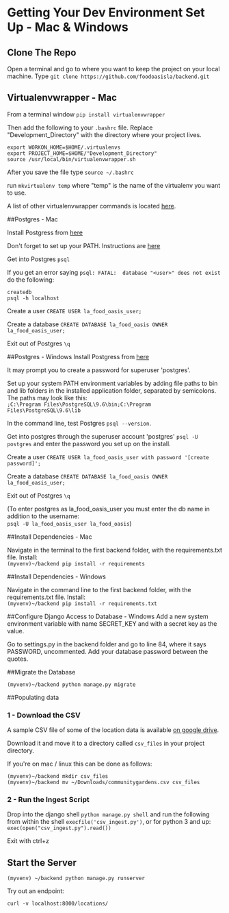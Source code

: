 # Getting Your Dev Environment Set Up - Mac & Windows

## Clone The Repo

Open a terminal and go to where you want to keep the project on your local machine.
Type `git clone https://github.com/foodoasisla/backend.git`

## Virtualenvwrapper - Mac

From a terminal window `pip install virtualenvwrapper`

Then add the following to your `.bashrc` file. Replace "Development_Directory" with the directory where your project lives.

    export WORKON_HOME=$HOME/.virtualenvs
    export PROJECT_HOME=$HOME/"Development_Directory"
    source /usr/local/bin/virtualenvwrapper.sh

After you save the file type `source ~/.bashrc`

run `mkvirtualenv temp` where "temp" is the name of the virtualenv you want to use.

A list of other virtualenvwrapper commands is located [here](http://virtualenvwrapper.readthedocs.io/en/latest/install.html).

##Postgres - Mac

Install Postgress from [here](http://postgresapp.com/)

Don't forget to set up your PATH. Instructions are [here](http://postgresapp.com/documentation/cli-tools.html)

Get into Postgres `psql`

If you get an error saying `psql: FATAL:  database "<user>" does not exist` do the following:

    createdb
    psql -h localhost

Create a user
    `CREATE USER la_food_oasis_user;`

Create a database
    `CREATE DATABASE la_food_oasis OWNER la_food_oasis_user;`

Exit out of Postgres `\q`

##Postgres - Windows
Install Postgress from [here](http://www.enterprisedb.com/products-services-training/pgdownload#windows)

It may prompt you to create a password for superuser 'postgres'.

Set up your system PATH environment variables by adding file paths to bin and lib folders in the installed application folder, separated by semicolons. The paths may look like this: </br>
`;C:\Program Files\PostgreSQL\9.6\bin;C:\Program Files\PostgreSQL\9.6\lib`

In the command line, test Postgres `psql --version`.

Get into postgres through the superuser account 'postgres' `psql -U postgres` and enter the password you set up on the install.

Create a user
    `CREATE USER la_food_oasis_user with password '[create password]';`

Create a database
    `CREATE DATABASE la_food_oasis OWNER la_food_oasis_user;`

Exit out of Postgres `\q`

(To enter postgres as la_food_oasis_user you must enter the db name in addition to the username: </br>
`psql -U la_food_oasis_user la_food_oasis`)

##Install Dependencies - Mac

Navigate in the terminal to the first backend folder, with the requirements.txt file. Install: </br>
`(myvenv)~/backend pip install -r requirements`

##Install Dependencies - Windows

Navigate in the command line to the first backend folder, with the requirements.txt file. Install: </br>
`(myvenv)~/backend pip install -r requirements.txt`

##Configure Django Access to Database - Windows
Add a new system environment variable with name SECRET_KEY and with a secret key as the value.

Go to settings.py in the backend folder and go to line 84, where it says PASSWORD, uncommented. Add your database password between the quotes.

##Migrate the Database

`(myvenv)~/backend python manage.py migrate`

##Populating data

### 1 - Download the CSV

A sample CSV file of some of the location data is available [on google drive](https://drive.google.com/file/d/0B-rFXz0_Z5MMOE9ZNWxyaVh1UkE/view).

Download it and move it to a directory called `csv_files` in your project directory.

If you're on mac / linux this can be done as follows:

```
(myvenv)~/backend mkdir csv_files
(myvenv)~/backend mv ~/Downloads/communitygardens.csv csv_files
```

### 2 - Run the Ingest Script

Drop into the django shell `python manage.py shell`
and run the following from within the shell `execfile('csv_ingest.py')`, or for python 3 and up: `exec(open("csv_ingest.py").read())`

Exit with ctrl+z

## Start the Server

```
(myvenv) ~/backend python manage.py runserver
```

Try out an endpoint:

```
curl -v localhost:8000/locations/
```
